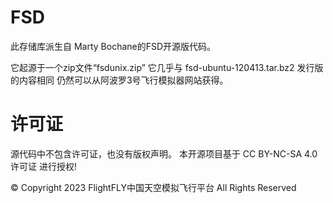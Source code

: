 # FSD
此存储库派生自 Marty Bochane的FSD开源版代码。

它起源于一个zip文件“fsdunix.zip” 
它几乎与 fsd-ubuntu-120413.tar.bz2 发行版的内容相同 仍然可以从阿波罗3号飞行模拟器网站获得。

# 许可证
源代码中不包含许可证，也没有版权声明。
本开源项目基于 CC BY-NC-SA 4.0 许可证 进行授权!

© Copyright 2023 FlightFLY中国天空模拟飞行平台 All Rights Reserved

